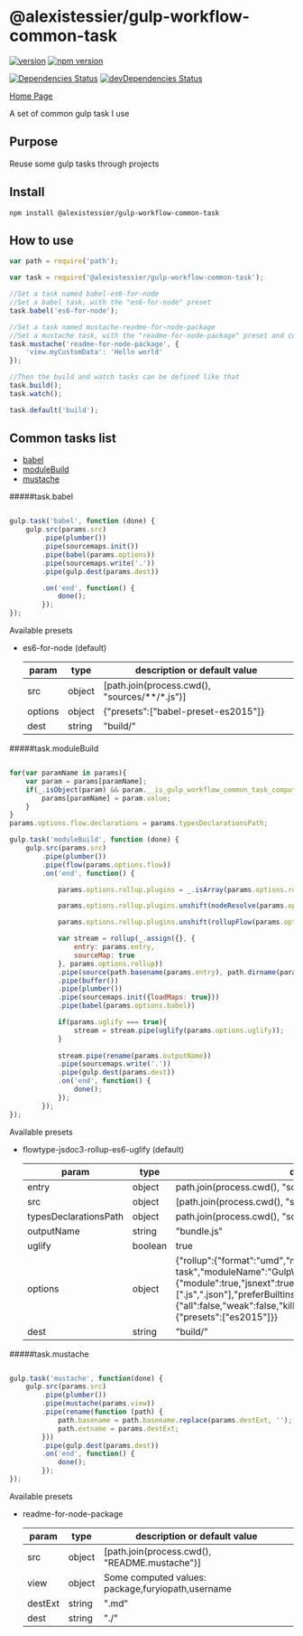 @alexistessier/gulp-workflow-common-task
================

[![version](https://img.shields.io/badge/version-2.3.0-blue.svg)](https://github.com/AlexisTessier/gulp-workflow-common-task#readme)
[![npm version](https://badge.fury.io/js/%40alexistessier%2Fgulp-workflow-common-task.svg)](https://badge.fury.io/js/%40alexistessier%2Fgulp-workflow-common-task)

[![Dependencies Status](https://david-dm.org/AlexisTessier/gulp-workflow-common-task.svg)](https://david-dm.org/AlexisTessier/gulp-workflow-common-task)
[![devDependencies Status](https://david-dm.org/AlexisTessier/gulp-workflow-common-task/dev-status.svg)](https://david-dm.org/AlexisTessier/gulp-workflow-common-task#info=devDependencies)

[Home Page](https://github.com/AlexisTessier/gulp-workflow-common-task#readme)

A set of common gulp task I use

Purpose
-------

Reuse some gulp tasks through projects

Install
-------

```
npm install @alexistessier/gulp-workflow-common-task
```

How to use
----------

```javascript
var path = require('path');

var task = require('@alexistessier/gulp-workflow-common-task');

//Set a task named babel-es6-for-node
//Set a babel task, with the "es6-for-node" preset
task.babel('es6-for-node');

//Set a task named mustache-readme-for-node-package
//Set a mustache task, with the "readme-for-node-package" preset and custom params
task.mustache('readme-for-node-package', {
	'view.myCustomData': 'Hello world'
});

//Then the build and watch tasks can be defined like that
task.build();
task.watch();

task.default('build');
```

Common tasks list
-----------------

- [babel](#taskbabel)
- [moduleBuild](#taskmodulebuild)
- [mustache](#taskmustache)

#####task.babel
```javascript

gulp.task('babel', function (done) {
	gulp.src(params.src)
		.pipe(plumber())
		.pipe(sourcemaps.init())
		.pipe(babel(params.options))
		.pipe(sourcemaps.write('.'))
		.pipe(gulp.dest(params.dest))

		.on('end', function() {
			done();
		});
});

```

Available presets

- es6-for-node (default)

	param|type|description or default value
	--------|--------|--------
	src|object|[path.join(process.cwd(), "sources/**/*.js")]
	options|object|{"presets":["babel-preset-es2015"]}
	dest|string|"build/"



#####task.moduleBuild
```javascript

for(var paramName in params){
	var param = params[paramName];
	if(_.isObject(param) && param.__is_gulp_workflow_common_task_computed_parameters === true){
		params[paramName] = param.value;
	}
}
params.options.flow.declarations = params.typesDeclarationsPath;

gulp.task('moduleBuild', function (done) {
	gulp.src(params.src)
		.pipe(plumber())
		.pipe(flow(params.options.flow))
		.on('end', function() {

			params.options.rollup.plugins = _.isArray(params.options.rollup.plugins) ? params.options.rollup.plugins : [];

			params.options.rollup.plugins.unshift(nodeResolve(params.options.nodeResolve));

			params.options.rollup.plugins.unshift(rollupFlow(params.options.flow));

			var stream = rollup(_.assign({}, {
		    	entry: params.entry,
		    	sourceMap: true
			}, params.options.rollup))
			.pipe(source(path.basename(params.entry), path.dirname(params.entry)))
			.pipe(buffer())
			.pipe(plumber())
			.pipe(sourcemaps.init({loadMaps: true}))
			.pipe(babel(params.options.babel))

			if(params.uglify === true){
				stream = stream.pipe(uglify(params.options.uglify));
			}
			
			stream.pipe(rename(params.outputName))
			.pipe(sourcemaps.write('.'))
			.pipe(gulp.dest(params.dest))
			.on('end', function() {
				done();
			});
		});
});

```

Available presets

- flowtype-jsdoc3-rollup-es6-uglify (default)

	param|type|description or default value
	--------|--------|--------
	entry|object|path.join(process.cwd(), "sources/index.js")
	src|object|[path.join(process.cwd(), "sources/**/*.js")]
	typesDeclarationsPath|object|path.join(process.cwd(), "sources/types")
	outputName|string|"bundle.js"
	uglify|boolean|true
	options|object|{"rollup":{"format":"umd","moduleId":"gulp-workflow-common-task","moduleName":"GulpWorkflowCommonTask","indent":false},"nodeResolve":{"module":true,"jsnext":true,"main":true,"skip":[],"extensions":[".js",".json"],"preferBuiltins":true,"browser":true},"uglify":{},"flow":{"all":false,"weak":false,"killFlow":false,"beep":true,"abort":false},"babel":{"presets":["es2015"]}}
	dest|string|"build/"



#####task.mustache
```javascript

gulp.task('mustache', function(done) {
	gulp.src(params.src)
		.pipe(plumber())
		.pipe(mustache(params.view))
		.pipe(rename(function (path) {
			path.basename = path.basename.replace(params.destExt, '');
			path.extname = params.destExt;
		}))
		.pipe(gulp.dest(params.dest))
		.on('end', function() {
			done();
		});
});	

```

Available presets

- readme-for-node-package

	param|type|description or default value
	--------|--------|--------
	src|object|[path.join(process.cwd(), "README.mustache")]
	view|object|Some computed values: package,furyiopath,username
	destExt|string|".md"
	dest|string|"./"


